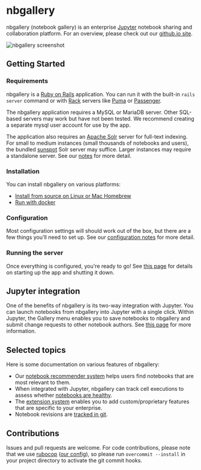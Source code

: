 # nbgallery

nbgallery (notebook gallery) is an enterprise [Jupyter](http://jupyter.org/) notebook sharing and collaboration platform.  For an overview, please check out our [github.io site](https://nbgallery.github.io/).

![nbgallery screenshot](https://cloud.githubusercontent.com/assets/8132519/23445445/9f48c65e-fdf8-11e6-8ef0-d9cb7942b870.png)

## Getting Started

### Requirements

nbgallery is a [Ruby on Rails](https://rubyonrails.org/) application.  You can run it with the built-in `rails server` command or with [Rack](https://rack.github.io/) servers like [Puma](http://puma.io/) or [Passenger](https://www.phusionpassenger.com/).

The nbgallery application requires a MySQL or MariaDB server.  Other SQL-based servers may work but have not been tested.  We recommend creating a separate mysql user account for use by the app.

The application also requires an [Apache Solr](http://lucene.apache.org/solr/) server for full-text indexing.  For small to medium instances (small thousands of notebooks and users), the bundled [sunspot](https://github.com/sunspot/sunspot) Solr server may suffice.  Larger instances may require a standalone server.  See our [notes](https://github.com/nbgallery/nbgallery/blob/master/docs/solr.md) for more detail.

### Installation

You can install nbgallery on various platforms:

 * [Install from source on Linux or Mac Homebrew](https://github.com/nbgallery/nbgallery/blob/master/docs/installation.md)
 * [Run with docker](https://github.com/nbgallery/nbgallery/blob/master/docs/docker.md)
  
### Configuration

Most configuration settings will should work out of the box, but there are a few things you'll need to set up.  See our [configuration notes](https://github.com/nbgallery/nbgallery/blob/master/docs/configuration.md) for more detail.

### Running the server

Once everything is configured, you're ready to go!  See [this page](https://github.com/nbgallery/nbgallery/blob/master/docs/running.md) for details on starting up the app and shutting it down.

## Jupyter integration

One of the benefits of nbgallery is its two-way integration with Jupyter. You can launch notebooks from nbgallery into Jupyter with a single click. Within Jupyter, the Gallery menu enables you to save notebooks to nbgallery and submit change requests to other notebook authors.  See [this page](https://github.com/nbgallery/nbgallery/blob/master/docs/jupyter_integration.md) for more information.

## Selected topics

Here is some documentation on various features of nbgallery:

 * Our [notebook recommender system](https://nbgallery.github.io/recommendation.html) helps users find notebooks that are most relevant to them.
 * When integrated with Jupyter, nbgallery can track cell executions to assess whether [notebooks are healthy](https://nbgallery.github.io/health_paper.html).
 * The [extension system](https://github.com/nbgallery/nbgallery/blob/master/docs/extensions.md) enables you to add custom/proprietary features that are specific to your enterprise.
 * Notebook revisions are [tracked in git](https://github.com/nbgallery/nbgallery/blob/master/docs/revisions.md).
 
## Contributions

Issues and pull requests are welcome.  For code contributions, please note that we use [rubocop](https://github.com/bbatsov/rubocop) ([our config](.rubocop.yml)), so please run `overcommit --install` in your project directory to activate the git commit hooks.

